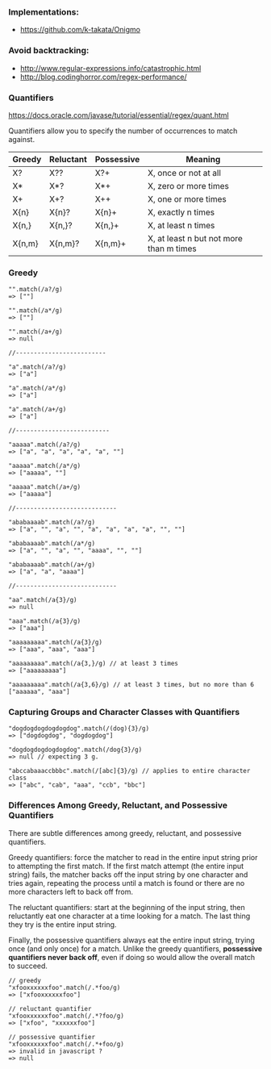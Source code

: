 ### Implementations:

* https://github.com/k-takata/Onigmo

### Avoid backtracking:

* http://www.regular-expressions.info/catastrophic.html
* http://blog.codinghorror.com/regex-performance/

### Quantifiers
https://docs.oracle.com/javase/tutorial/essential/regex/quant.html

Quantifiers allow you to specify the number of occurrences to match against. 

|Greedy	| Reluctant	| Possessive | Meaning|
|-------|-----------|------------|--------|
|X?	| X??	| X?+	| X, once or not at all|
|X*	| X*?	| X*+	| X, zero or more times|
|X+	| X+?	| X++	| X, one or more times|
|X{n}	| X{n}?	| X{n}+	| X, exactly n times|
|X{n,}	| X{n,}?	| X{n,}+	| X, at least n times|
|X{n,m}	| X{n,m}?	| X{n,m}+	| X, at least n but not more than m times |

### Greedy
``` 
"".match(/a?/g)
=> [""]

"".match(/a*/g)
=> [""]

"".match(/a+/g)
=> null

//-------------------------

"a".match(/a?/g)
=> ["a"]

"a".match(/a*/g)
=> ["a"]

"a".match(/a+/g)
=> ["a"]

//--------------------------

"aaaaa".match(/a?/g)
=> ["a", "a", "a", "a", "a", ""]

"aaaaa".match(/a*/g)
=> ["aaaaa", ""]

"aaaaa".match(/a+/g)
=> ["aaaaa"]

//----------------------------

"ababaaaab".match(/a?/g)
=> ["a", "", "a", "", "a", "a", "a", "a", "", ""]

"ababaaaab".match(/a*/g)
=> ["a", "", "a", "", "aaaa", "", ""]

"ababaaaab".match(/a+/g)
=> ["a", "a", "aaaa"]

//----------------------------

"aa".match(/a{3}/g)
=> null

"aaa".match(/a{3}/g)
=> ["aaa"]

"aaaaaaaaa".match(/a{3}/g)
=> ["aaa", "aaa", "aaa"]

"aaaaaaaaa".match(/a{3,}/g) // at least 3 times
=> ["aaaaaaaaa"]

"aaaaaaaaa".match(/a{3,6}/g) // at least 3 times, but no more than 6
["aaaaaa", "aaa"]
```

### Capturing Groups and Character Classes with Quantifiers

```
"dogdogdogdogdogdog".match(/(dog){3}/g)
=> ["dogdogdog", "dogdogdog"]

"dogdogdogdogdogdog".match(/dog{3}/g)
=> null // expecting 3 g.

"abccabaaaccbbbc".match(/[abc]{3}/g) // applies to entire character class
=> ["abc", "cab", "aaa", "ccb", "bbc"]

```


### Differences Among Greedy, Reluctant, and Possessive Quantifiers

There are subtle differences among greedy, reluctant, and possessive quantifiers.

Greedy quantifiers: force the matcher to read in the entire input string prior to attempting the first match. If the first match attempt (the entire input string) fails, the matcher backs off the input string by one character and tries again, repeating the process until a match is found or there are no more characters left to back off from.

The reluctant quantifiers: start at the beginning of the input string, then reluctantly eat one character at a time looking for a match. The last thing they try is the entire input string.

Finally, the possessive quantifiers always eat the entire input string, trying once (and only once) for a match. Unlike the greedy quantifiers, __possessive quantifiers never back off__, even if doing so would allow the overall match to succeed.

```
// greedy
"xfooxxxxxxfoo".match(/.*foo/g)
=> ["xfooxxxxxxfoo"]
 
// reluctant quantifier
"xfooxxxxxxfoo".match(/.*?foo/g)
=> ["xfoo", "xxxxxxfoo"]

// possessive quantifier
"xfooxxxxxxfoo".match(/.*+foo/g)
=> invalid in javascript ?
=> null
```

